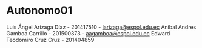 # Autonomo01

Luis Ángel Arízaga Díaz - 201417510 - larizaga@espol.edu.ec
Anibal Andres Gamboa Carrillo - 201500373 - aagamboa@espol.edu.ec
Edward Teodomiro Cruz Cruz  -  201404859

